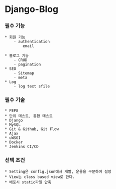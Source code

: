 # Django-Blog


### 필수 기능
    * 회원 기능
        - authentication
            email

    * 블로그 기능
        - CRUD
        - pagination
    * SEO
        - Sitemap
        - meta 
    * Log 
    	- log text sfile  
### 필수 기술
	* PEP8
    * 단위 테스트, 통합 테스트
    * Django
    * MySQL 
    * Git & Github, Git Flow
    * Ajax
    * uWSGI
    * Docker
    * Jenkins CI/CD

### 선택 조건
    * Setting은 config.json에서 개발, 운용을 구분하여 설정
    * View는 class based view로 한다.
    * 배포시 static파일 압축

